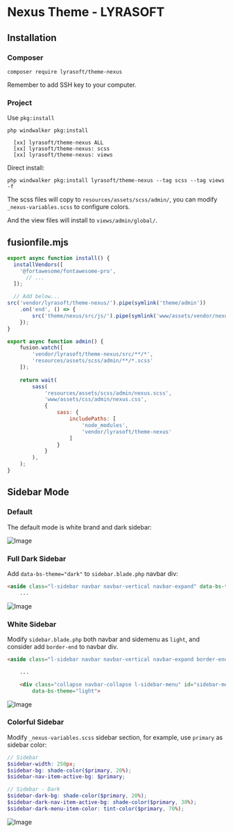 # Nexus Theme - LYRASOFT

## Installation

### Composer

```shell
composer require lyrasoft/theme-nexus
```

Remember to add SSH key to your computer.

### Project

Use `pkg:install`

```shell
php windwalker pkg:install
```

```shell
  [xx] lyrasoft/theme-nexus ALL
  [xx] lyrasoft/theme-nexus: scss
  [xx] lyrasoft/theme-nexus: views
```

Direct install:

```shell
php windwalker pkg:install lyrasoft/theme-nexus --tag scss --tag views -f
```

The scss files will copy to `resources/assets/scss/admin/`, you can modify `_nexus-variables.scss` to configure colors.

And the view files will install to `views/admin/global/`.

## fusionfile.mjs

```js
export async function install() {
  installVendors([
    '@fortawesome/fontawesome-pro',
      // ...
  ]);

  // Add below...
src('vendor/lyrasoft/theme-nexus/').pipe(symlink('theme/admin'))
    .on('end', () => {
        src('theme/nexus/src/js/').pipe(symlink('www/assets/vendor/nexus/'));
    });
}
```

```js
export async function admin() {
    fusion.watch([
        'vendor/lyrasoft/theme-nexus/src/**/*',
        'resources/assets/scss/admin/**/*.scss'
    ]);
    
    return wait(
        sass(
            'resources/assets/scss/admin/nexus.scss',
            'www/assets/css/admin/nexus.css',
            {
                sass: {
                    includePaths: [
                        'node_modules',
                        'vendor/lyrasoft/theme-nexus'
                    ]
                }
            }
        ),
    );
}
```

## Sidebar Mode

### Default

The default mode is white brand and dark sidebar:

![Image](https://github.com/user-attachments/assets/1b0d5fc8-58bd-4ed3-9472-654b42d588ad)

### Full Dark Sidebar

Add `data-bs-theme="dark"` to `sidebar.blade.php` navbar div:

```html
<aside class="l-sidebar navbar navbar-vertical navbar-expand" data-bs-theme="dark">
    ...
```

![Image](https://github.com/user-attachments/assets/83a2c2e6-b954-4c6a-af97-f38ef0a1f0fb)

### White Sidebar

Modify `sidebar.blade.php` both navbar and sidemenu as `light`, and consider add `border-end` to navbar div.

```html
<aside class="l-sidebar navbar navbar-vertical navbar-expand border-end" data-bs-theme="light">

    ...

    <div class="collapse navbar-collapse l-sidebar-menu" id="sidebar-menu"
        data-bs-theme="light">
```

![Image](https://github.com/user-attachments/assets/310ea8b8-e25c-499f-8898-2ec79c8a4719)

### Colorful Sidebar

Modify `_nexus-variables.scss` sidebar section, for example, use `primary` as sidebar color:

```scss
// Sidebar
$sidebar-width: 250px;
$sidebar-bg: shade-color($primary, 20%);
$sidebar-nav-item-active-bg: $primary;

// Sidebar - Dark
$sidebar-dark-bg: shade-color($primary, 20%);
$sidebar-dark-nav-item-active-bg: shade-color($primary, 30%);
$sidebar-dark-menu-item-color: tint-color($primary, 70%);
```

![Image](https://github.com/user-attachments/assets/4e00158b-8019-4d5b-beb1-8a4faca63215)
